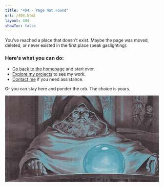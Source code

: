 ```yaml
---
title: "404 - Page Not Found"
url: /404.html
layout: 404
showToc: false
---
```


You've reached a place that doesn't exist. Maybe the page was moved, deleted, or never existed in the first place (peak gaslighting).

### Here's what you can do:

- [Go back to the homepage](/) and start over.
- [Explore my projects](/projects/) to see my work.
- [Contact me](/contact/) if you need assistance.

Or you can stay here and ponder the orb. The choice is yours.

![Pondering my Orb](/assets/ponder.png)
